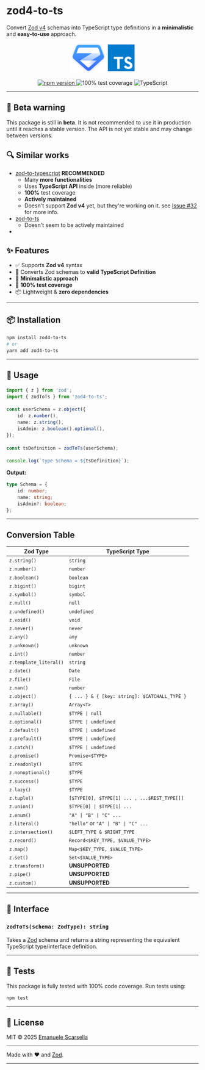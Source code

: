 

# zod4-to-ts

Convert [Zod v4](https://github.com/colinhacks/zod) schemas into TypeScript type definitions in a **minimalistic** and **easy-to-use** approach.

<div align="center">
  <img src="./images/zod.png" alt="Zod Logo" height="80" />
  <img src="./images/typescript.svg" alt="TypeScript Logo" height="70" style="margin-bottom: 5px;" />
</div>

<p align="center">
  <a href="https://www.npmjs.com/package/zod4-to-ts">
    <img src="https://img.shields.io/npm/v/zod4-to-ts?color=blue" alt="npm version" />
  </a>
  <img src="https://img.shields.io/badge/coverage-100%25-brightgreen.svg" alt="100% test coverage" />
  <img src="https://img.shields.io/badge/types-TypeScript-blue.svg" alt="TypeScript" />
</p>

---

## 🚨 Beta warning

This package is still in **beta**. It is not recommended to use it in production until it reaches a stable version. The API is not yet stable and may change between versions.

## 🔍 Similar works

- [zod-to-typescript](https://github.com/duplojs/zod-to-typescript) **RECOMMENDED**
	- Many **more functionalities**
	- Uses **TypeScript API** inside (more reliable)
	- **100%** test coverage
	- **Actively maintained**
	- Doesn't support **Zod v4** yet, but they're working on it. see [Issue #32](https://github.com/duplojs/zod-to-typescript/issues/32) for more info.
- [zod-to-ts](https://github.com/sachinraja/zod-to-ts)
	- Doesn't seem to be actively maintained
- 

## ✨ Features

- ✅ Supports **Zod v4** syntax
- 🔁 Converts Zod schemas to **valid TypeScript Definition**
- 🚀 **Minimalistic approach**
- 🧪 **100% test coverage**
- 📦 Lightweight & **zero dependencies**

---

## 📦 Installation

```bash
npm install zod4-to-ts
# or
yarn add zod4-to-ts
```

---

## 🔧 Usage

```ts
import { z } from 'zod';
import { zodToTs } from 'zod4-to-ts';

const userSchema = z.object({
	id: z.number(),
	name: z.string(),
	isAdmin: z.boolean().optional(),
});

const tsDefinition = zodToTs(userSchema);

console.log(`type Schema = ${tsDefinition}`);
```

**Output:**

```ts
type Schema = {
	id: number;
	name: string;
	isAdmin?: boolean;
};
```

---

## Conversion Table

| **Zod Type** | **TypeScript Type** |
| --- | --- |
| `z.string()` | `string` |
| `z.number()` | `number` |
| `z.boolean()` | `boolean` |
| `z.bigint()` | `bigint` |
| `z.symbol()` | `symbol` |
| `z.null()` | `null` |
| `z.undefined()` | `undefined` |
| `z.void()` | `void` |
| `z.never()` | `never` |
| `z.any()` | `any` |
| `z.unknown()` | `unknown` |
| `z.int()` | `number` |
| `z.template_literal()` | `string` |
| `z.date()` | `Date` |
| `z.file()` | `File` |
| `z.nan()` | `number` |
| `z.object()` | `{ ... } & { [key: string]: $CATCHALL_TYPE }` |
| `z.array()` | `Array<T>` |
| `z.nullable()` | `$TYPE \| null` |
| `z.optional()` | `$TYPE \| undefined` |
| `z.default()` | `$TYPE \| undefined` |
| `z.prefault()` | `$TYPE \| undefined` |
| `z.catch()` | `$TYPE \| undefined` |
| `z.promise()` | `Promise<$TYPE>` |
| `z.readonly()` | `$TYPE` |
| `z.nonoptional()` | `$TYPE` |
| `z.success()` | `$TYPE` |
| `z.lazy()` | `$TYPE` |
| `z.tuple()` | `[$TYPE[0], $TYPE[1] ... , ...$REST_TYPE[]]` |
| `z.union()` | `$TYPE[0] \| $TYPE[1] ...` |
| `z.enum()` | `"A" \| "B" \| "C" ...` |
| `z.literal()` | `"hello"` or `"A" \| "B" \| "C" ...` |
| `z.intersection()` | `$LEFT_TYPE & $RIGHT_TYPE` |
| `z.record()` | `Record<$KEY_TYPE, $VALUE_TYPE>` |
| `z.map()` | `Map<$KEY_TYPE, $VALUE_TYPE>` |
| `z.set()` | `Set<$VALUE_TYPE>` |
| `z.transform()` | **UNSUPPORTED** |
| `z.pipe()` | **UNSUPPORTED** |
| `z.custom()` | **UNSUPPORTED** |

---

## 🧠 Interface

### `zodToTs(schema: ZodType): string`

Takes a [Zod](https://github.com/colinhacks/zod) schema and returns a string representing the equivalent TypeScript type/interface definition.

---

## 🧪 Tests

This package is fully tested with 100% code coverage. Run tests using:

```bash
npm test
```

---

## 📄 License

MIT © 2025 [Emanuele Scarsella](https://github.com/emanuele-scarsella)

---

Made with ❤️ and [Zod](https://github.com/colinhacks/zod).

---